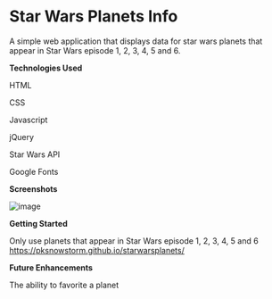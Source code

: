# Star Wars Planets Info
A simple web application that displays data for star wars planets that appear in Star Wars episode 1, 2, 3, 4, 5 and 6.

**Technologies Used**

HTML

CSS

Javascript

jQuery

Star Wars API

Google Fonts

**Screenshots**

![image](https://user-images.githubusercontent.com/51368461/227193963-14e764f1-1990-44e8-bfab-074297b03971.png)

**Getting Started**

Only use planets that appear in Star Wars episode 1, 2, 3, 4, 5 and 6
https://pksnowstorm.github.io/starwarsplanets/

**Future Enhancements**

The ability to favorite a planet
